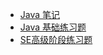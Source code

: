 <!-- docs/_sidebar.md -->

- [Java 笔记](roadmap/Java笔记.md) 
- [Java 基础练习题](roadmap/Java基础练习题.md)
- [SE高级阶段练习题](roadmap/SE高级阶段练习题.md)
